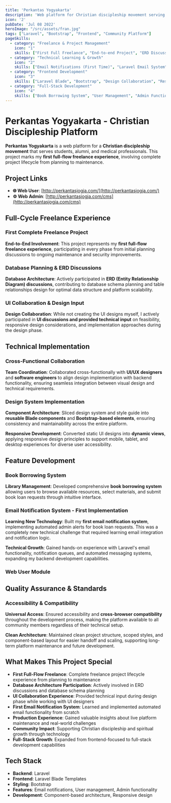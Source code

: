 ```yaml
---
title: 'Perkantas Yogyakarta'
description: 'Web platform for Christian discipleship movement serving students, alumni, and medical professionals. First full-flow freelance experience involving complete project lifecycle.'
icon: '2'
pubDate: 'Jul 08 2022'
heroImage: "/src/assets/fran.jpg"
tags: ["Laravel", "Bootstrap", "Frontend", "Community Platform"]
pageSkills:
  - category: "Freelance & Project Management"
    icon: "1"
    skills: ["First Full Freelance", "End-to-end Project", "ERD Discussions", "Database Planning", "Client Communication", "Project Lifecycle"]
  - category: "Technical Learning & Growth"
    icon: "2"
    skills: ["Email Notifications (First Time)", "Laravel Email System", "Production Experience", "Platform Maintenance", "Technical Problem Solving"]
  - category: "Frontend Development"
    icon: "3"
    skills: ["Laravel Blade", "Bootstrap", "Design Collaboration", "Responsive Design", "Component Architecture", "UI Implementation"]
  - category: "Full-Stack Development"
    icon: "4"
    skills: ["Book Borrowing System", "User Management", "Admin Functionality", "Database Integration", "Feature Development"]
---
```


# Perkantas Yogyakarta - Christian Discipleship Platform

**Perkantas Yogyakarta** is a web platform for a **Christian discipleship movement** that serves students, alumni, and medical professionals. This project marks my **first full-flow freelance experience**, involving complete project lifecycle from planning to maintenance.

## Project Links
- **🌐 Web User**: [http://perkantasjogja.com/](http://perkantasjogja.com/)
- **⚙️ Web Admin**: [http://perkantasjogja.com/cms](http://perkantasjogja.com/cms)

## Full-Cycle Freelance Experience

### First Complete Freelance Project
**End-to-End Involvement**: This project represents my **first full-flow freelance experience**, participating in every phase from initial planning discussions to ongoing maintenance and security improvements.

### Database Planning & ERD Discussions
**Database Architecture**: Actively participated in **ERD (Entity Relationship Diagram) discussions**, contributing to database schema planning and table relationships design for optimal data structure and platform scalability.

### UI Collaboration & Design Input
**Design Collaboration**: While not creating the UI designs myself, I actively participated in **UI discussions and provided technical input** on feasibility, responsive design considerations, and implementation approaches during the design phase.

## Technical Implementation

### Cross-Functional Collaboration
**Team Coordination**: Collaborated cross-functionally with **UI/UX designers** and **software engineers** to align design implementation with backend functionality, ensuring seamless integration between visual design and technical requirements.

### Design System Implementation
**Component Architecture**: Sliced design system and style guide into **reusable Blade components** and **Bootstrap-based elements**, ensuring consistency and maintainability across the entire platform.

**Responsive Development**: Converted static UI designs into **dynamic views**, applying responsive design principles to support mobile, tablet, and desktop experiences for diverse user accessibility.

## Feature Development

### Book Borrowing System
**Library Management**: Developed comprehensive **book borrowing system** allowing users to browse available resources, select materials, and submit book loan requests through intuitive interface.

### Email Notification System - First Implementation
**Learning New Technology**: Built my **first email notification system**, implementing automated admin alerts for book loan requests. This was a completely new technical challenge that required learning email integration and notification logic.

**Technical Growth**: Gained hands-on experience with Laravel's email functionality, notification queues, and automated messaging systems, expanding my backend development capabilities.

### Web User Module
## Quality Assurance & Standards

### Accessibility & Compatibility
**Universal Access**: Ensured accessibility and **cross-browser compatibility** throughout the development process, making the platform available to all community members regardless of their technical setup.

**Clean Architecture**: Maintained clean project structure, scoped styles, and component-based layout for easier handoff and scaling, supporting long-term platform maintenance and future development.

## What Makes This Project Special

- **First Full-Flow Freelance**: Complete freelance project lifecycle experience from planning to maintenance
- **Database Architecture Participation**: Actively involved in ERD discussions and database schema planning
- **UI Collaboration Experience**: Provided technical input during design phase while working with UI designers
- **First Email Notification System**: Learned and implemented automated email functionality from scratch
- **Production Experience**: Gained valuable insights about live platform maintenance and real-world challenges
- **Community Impact**: Supporting Christian discipleship and spiritual growth through technology
- **Full-Stack Growth**: Expanded from frontend-focused to full-stack development capabilities

## Tech Stack
- **Backend**: Laravel
- **Frontend**: Laravel Blade Templates
- **Styling**: Bootstrap
- **Features**: Email notifications, User management, Admin functionality
- **Development**: Component-based architecture, Responsive design